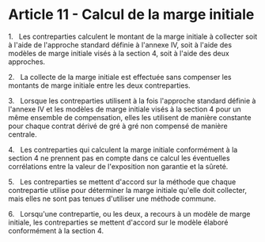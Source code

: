 # Article 11 - Calcul de la marge initiale


1.   Les contreparties calculent le montant de la marge initiale à collecter soit à l'aide de l'approche standard définie à l'annexe IV, soit à l'aide des modèles de marge initiale visés à la section 4, soit à l'aide des deux approches.

2.   La collecte de la marge initiale est effectuée sans compenser les montants de marge initiale entre les deux contreparties.

3.   Lorsque les contreparties utilisent à la fois l'approche standard définie à l'annexe IV et les modèles de marge initiale visés à la section 4 pour un même ensemble de compensation, elles les utilisent de manière constante pour chaque contrat dérivé de gré à gré non compensé de manière centrale.

4.   Les contreparties qui calculent la marge initiale conformément à la section 4 ne prennent pas en compte dans ce calcul les éventuelles corrélations entre la valeur de l'exposition non garantie et la sûreté.

5.   Les contreparties se mettent d'accord sur la méthode que chaque contrepartie utilise pour déterminer la marge initiale qu'elle doit collecter, mais elles ne sont pas tenues d'utiliser une méthode commune.

6.   Lorsqu'une contrepartie, ou les deux, a recours à un modèle de marge initiale, les contreparties se mettent d'accord sur le modèle élaboré conformément à la section 4.
